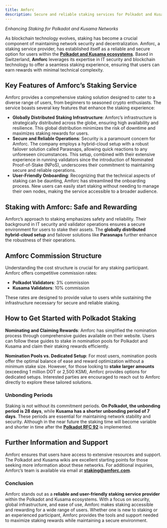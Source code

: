 ```yaml
---
title: Amforc
description: Secure and reliable staking services for Polkadot and Kusama networks, accessible to all users. Earn rewards effortlessly with Amforc.
---
```


*Enhancing Staking for Polkadot and Kusama Networks*

As blockchain technology evolves, staking has become a crucial component of maintaining network security and decentralization. Amforc, a staking service provider, has established itself as a reliable and secure option for users within the [**Polkadot and Kusama ecosystems**](https://dablock.com/ecosystem/). Based in Switzerland, **Amforc** leverages its expertise in IT security and blockchain technology to offer a seamless staking experience, ensuring that users can earn rewards with minimal technical complexity.

Key Features of Amforc’s Staking Service
----------------------------------------

Amforc provides a comprehensive staking solution designed to cater to a diverse range of users, from beginners to seasoned crypto enthusiasts. The service boasts several key features that enhance the staking experience:

- **Globally Distributed Staking Infrastructure**: Amforc’s infrastructure is strategically distributed across the globe, ensuring high availability and resilience. This global distribution minimizes the risk of downtime and maximizes staking rewards for users.
- **Secure and Reliable Operations**: Security is a paramount concern for Amforc. The company employs a hybrid-cloud setup with a robust failover solution called Parasnaps, allowing quick reactions to any unforeseen circumstances. This setup, combined with their extensive experience in running validators since the introduction of Nominated Proof-of-Stake (NPoS), underscores their commitment to maintaining secure and reliable operations.
- **User-Friendly Onboarding**: Recognizing that the technical aspects of staking can be daunting, Amforc has streamlined the onboarding process. New users can easily start staking without needing to manage their own nodes, making the service accessible to a broader audience.

Staking with Amforc: Safe and Rewarding
---------------------------------------

Amforc’s approach to staking emphasizes safety and reliability. Their background in IT security and validator operations ensures a secure environment for users to stake their assets. The **globally distributed hybrid-cloud setup** and failover solutions like **Parasnaps** further enhance the robustness of their operations.

Amforc Commission Structure
---------------------------

Understanding the cost structure is crucial for any staking participant. Amforc offers competitive commission rates:

- **Polkadot Validators**: 3% commission
- **Kusama Validators**: 10% commission

These rates are designed to provide value to users while sustaining the infrastructure necessary for secure and reliable staking.

How to Get Started with Polkadot Staking
----------------------------------------

**Nominating and Claiming Rewards**: Amforc has simplified the nomination process through comprehensive guides available on their website. Users can follow these guides to stake in nomination pools for Polkadot and Kusama and claim their staking rewards efficiently.

**Nomination Pools vs. Dedicated Setup**: For most users, nomination pools offer the optimal balance of ease and reward optimization without a minimum stake size. However, for those looking to **stake larger amounts** (exceeding 1 million DOT or 2,500 KSM), Amforc provides options for dedicated setups. Interested parties are encouraged to reach out to Amforc directly to explore these tailored solutions.

### Unbonding Periods

Staking is not without its commitment periods. **On Polkadot, the unbonding period is 28 days**, while **Kusama has a shorter unbonding period of 7 days**. These periods are essential for maintaining network stability and security. Although in the near future the staking time will become variable and shorter in time after the [**Polkadot RFC 92**](https://github.com/polkadot-fellows/RFCs/pull/97/files#diff-71dccfdb0385b8bda8de6a0974c88836210d5021b595d55ebdede5fddc490377) is implemented.

Further Information and Support
-------------------------------

Amforc ensures that users have access to extensive resources and support. The Polkadot and Kusama wikis are excellent starting points for those seeking more information about these networks. For additional inquiries, Amforc’s team is available via email at **<a rel="noreferrer">staking@amforc.com</a>**.

### Conclusion

Amforc stands out as a **reliable and user-friendly staking service provider** within the Polkadot and Kusama ecosystems. With a focus on security, global infrastructure, and ease of use, Amforc makes staking accessible and rewarding for a wide range of users. Whether one is new to staking or an experienced participant, Amforc provides the tools and support needed to maximize staking rewards while maintaining a secure environment.

